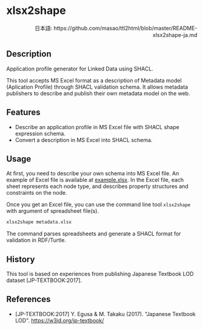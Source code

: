 # xlsx2shape

<div align="right">日本語: https://github.com/masao/ttl2html/blob/master/README-xlsx2shape-ja.md</div>

## Description

Application profile generator for Linked Data using SHACL.

This tool accepts MS Excel format as a description of Metadata model (Aplication Profile) through SHACL validation schema.
It allows metadata publishers to describe and publish their own metadata model on the web.

## Features

* Describe an application profile in MS Excel file with SHACL shape expression schema.
* Convert a description in MS Excel into SHACL schema.

## Usage

At first, you need to describe your own schema into MS Excel file.
An example of Excel file is available at [example.xlsx](https://github.com/masao/ttl2html/blob/master/spec/example/example.xlsx?raw=true).
In the Excel file, each sheet represents each node type, and describes property structures and constraints on the node.

Once you get an Excel file, you can use the command line tool ``xlsx2shape`` with argument of spreadsheet file(s).

```sh
xlsx2shape metadata.xlsx
```

The command parses spreadsheets and generate a SHACL format for validation in RDF/Turtle.

## History

This tool is based on experiences from publishing Japanese Textbook LOD dataset [JP-TEXTBOOK:2017].

## References

* [JP-TEXTBOOK:2017] Y. Egusa & M. Takaku (2017). "Japanese Textbook LOD". https://w3id.org/jp-textbook/
